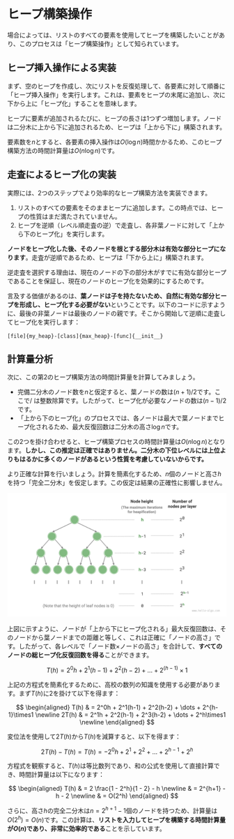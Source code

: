 # ヒープ構築操作

場合によっては、リストのすべての要素を使用してヒープを構築したいことがあり、このプロセスは「ヒープ構築操作」として知られています。

## ヒープ挿入操作による実装

まず、空のヒープを作成し、次にリストを反復処理して、各要素に対して順番に「ヒープ挿入操作」を実行します。これは、要素をヒープの末尾に追加し、次に下から上に「ヒープ化」することを意味します。

ヒープに要素が追加されるたびに、ヒープの長さは1つずつ増加します。ノードは二分木に上から下に追加されるため、ヒープは「上から下に」構築されます。

要素数を$n$とすると、各要素の挿入操作は$O(\log{n})$時間かかるため、このヒープ構築方法の時間計算量は$O(n \log n)$です。

## 走査によるヒープ化の実装

実際には、2つのステップでより効率的なヒープ構築方法を実装できます。

1. リストのすべての要素をそのままヒープに追加します。この時点では、ヒープの性質はまだ満たされていません。
2. ヒープを逆順（レベル順走査の逆）で走査し、各非葉ノードに対して「上から下のヒープ化」を実行します。

**ノードをヒープ化した後、そのノードを根とする部分木は有効な部分ヒープになります**。走査が逆順であるため、ヒープは「下から上に」構築されます。

逆走査を選択する理由は、現在のノードの下の部分木がすでに有効な部分ヒープであることを保証し、現在のノードのヒープ化を効果的にするためです。

言及する価値があるのは、**葉ノードは子を持たないため、自然に有効な部分ヒープを形成し、ヒープ化する必要がない**ということです。以下のコードに示すように、最後の非葉ノードは最後のノードの親です。そこから開始して逆順に走査してヒープ化を実行します：

```src
[file]{my_heap}-[class]{max_heap}-[func]{__init__}
```

## 計算量分析

次に、この第2のヒープ構築方法の時間計算量を計算してみましょう。

- 完備二分木のノード数を$n$と仮定すると、葉ノードの数は$(n + 1) / 2$です。ここで$/$ は整数除算です。したがって、ヒープ化が必要なノードの数は$(n - 1) / 2$です。
- 「上から下のヒープ化」のプロセスでは、各ノードは最大で葉ノードまでヒープ化されるため、最大反復回数は二分木の高さ$\log n$です。

この2つを掛け合わせると、ヒープ構築プロセスの時間計算量は$O(n \log n)$となります。**しかし、この推定は正確ではありません。二分木の下位レベルには上位よりもはるかに多くのノードがあるという性質を考慮していないからです。**

より正確な計算を行いましょう。計算を簡素化するため、$n$個のノードと高さ$h$を持つ「完全二分木」を仮定します。この仮定は結果の正確性に影響しません。

![完全二分木の各レベルのノード数](build_heap.assets/heapify_operations_count.png)

上図に示すように、ノードが「上から下にヒープ化される」最大反復回数は、そのノードから葉ノードまでの距離と等しく、これは正確に「ノードの高さ」です。したがって、各レベルで「ノード数×ノードの高さ」を合計して、**すべてのノードの総ヒープ化反復回数を得る**ことができます。

$$
T(h) = 2^0h + 2^1(h-1) + 2^2(h-2) + \dots + 2^{(h-1)}\times1
$$

上記の方程式を簡素化するために、高校の数列の知識を使用する必要があります。まず$T(h)$に$2$を掛けて以下を得ます：

$$
\begin{aligned}
T(h) & = 2^0h + 2^1(h-1) + 2^2(h-2) + \dots + 2^{h-1}\times1 \newline
2T(h) & = 2^1h + 2^2(h-1) + 2^3(h-2) + \dots + 2^h\times1 \newline
\end{aligned}
$$

変位法を使用して$2T(h)$から$T(h)$を減算すると、以下を得ます：

$$
2T(h) - T(h) = T(h) = -2^0h + 2^1 + 2^2 + \dots + 2^{h-1} + 2^h
$$

方程式を観察すると、$T(h)$は等比数列であり、和の公式を使用して直接計算でき、時間計算量は以下になります：

$$
\begin{aligned}
T(h) & = 2 \frac{1 - 2^h}{1 - 2} - h \newline
& = 2^{h+1} - h - 2 \newline
& = O(2^h)
\end{aligned}
$$

さらに、高さ$h$の完全二分木は$n = 2^{h+1} - 1$個のノードを持つため、計算量は$O(2^h) = O(n)$です。この計算は、**リストを入力してヒープを構築する時間計算量が$O(n)$であり、非常に効率的である**ことを示しています。
